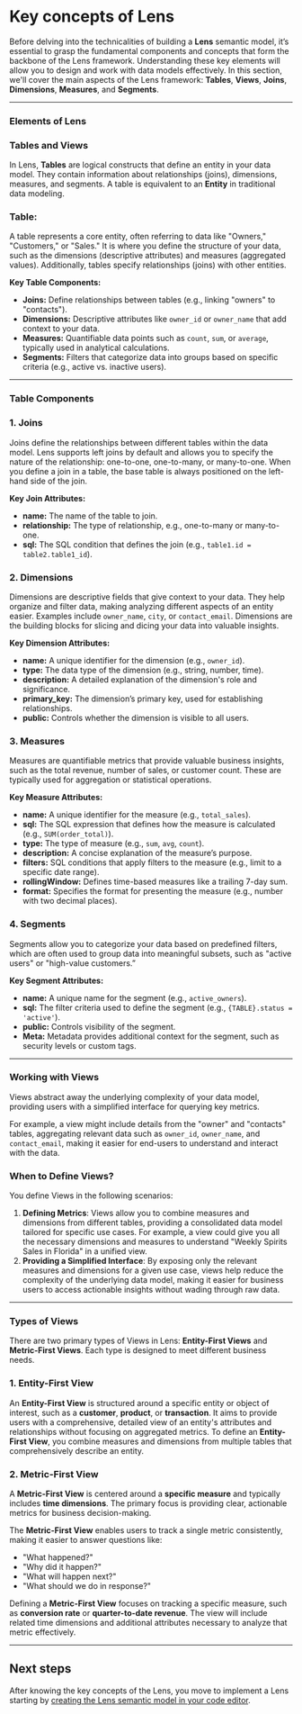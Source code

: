 # Key concepts of Lens


Before delving into the technicalities of building a **Lens** semantic model, it’s essential to grasp the fundamental components and concepts that form the backbone of the Lens framework. Understanding these key elements will allow you to design and work with data models effectively. In this section, we'll cover the main aspects of the Lens framework: **Tables**, **Views**, **Joins**, **Dimensions**, **Measures**, and **Segments**.

---

### **Elements of Lens**

### **Tables and Views**

In Lens, **Tables** are logical constructs that define an entity in your data model. They contain information about relationships (joins), dimensions, measures, and segments. A table is equivalent to an **Entity** in traditional data modeling.

### **Table:**

A table represents a core entity, often referring to data like "Owners," "Customers," or "Sales." It is where you define the structure of your data, such as the dimensions (descriptive attributes) and measures (aggregated values). Additionally, tables specify relationships (joins) with other entities.

**Key Table Components:**

- **Joins:** Define relationships between tables (e.g., linking "owners" to "contacts").
- **Dimensions:** Descriptive attributes like `owner_id` or `owner_name` that add context to your data.
- **Measures:** Quantifiable data points such as `count`, `sum`, or `average`, typically used in analytical calculations.
- **Segments:** Filters that categorize data into groups based on specific criteria (e.g., active vs. inactive users).

---

### **Table Components**

### **1. Joins**

Joins define the relationships between different tables within the data model. Lens supports left joins by default and allows you to specify the nature of the relationship: one-to-one, one-to-many, or many-to-one. When you define a join in a table, the base table is always positioned on the left-hand side of the join.

**Key Join Attributes:**

- **name:** The name of the table to join.
- **relationship:** The type of relationship, e.g., one-to-many or many-to-one.
- **sql:** The SQL condition that defines the join (e.g., `table1.id = table2.table1_id`).

### **2. Dimensions**

Dimensions are descriptive fields that give context to your data. They help organize and filter data, making analyzing different aspects of an entity easier. Examples include `owner_name`, `city`, or `contact_email`. Dimensions are the building blocks for slicing and dicing your data into valuable insights.

**Key Dimension Attributes:**

- **name:** A unique identifier for the dimension (e.g., `owner_id`).
- **type:** The data type of the dimension (e.g., string, number, time).
- **description:** A detailed explanation of the dimension's role and significance.
- **primary_key:** The dimension’s primary key, used for establishing relationships.
- **public:** Controls whether the dimension is visible to all users.

### **3. Measures**

Measures are quantifiable metrics that provide valuable business insights, such as the total revenue, number of sales, or customer count. These are typically used for aggregation or statistical operations.

**Key Measure Attributes:**

- **name:** A unique identifier for the measure (e.g., `total_sales`).
- **sql:** The SQL expression that defines how the measure is calculated (e.g., `SUM(order_total)`).
- **type:** The type of measure (e.g., `sum`, `avg`, `count`).
- **description:** A concise explanation of the measure’s purpose.
- **filters:** SQL conditions that apply filters to the measure (e.g., limit to a specific date range).
- **rollingWindow:** Defines time-based measures like a trailing 7-day sum.
- **format:** Specifies the format for presenting the measure (e.g., number with two decimal places).

### **4. Segments**

Segments allow you to categorize your data based on predefined filters, which are often used to group data into meaningful subsets, such as "active users" or "high-value customers.”

**Key Segment Attributes:**

- **name:** A unique name for the segment (e.g., `active_owners`).
- **sql:** The filter criteria used to define the segment (e.g., `{TABLE}.status = 'active'`).
- **public:** Controls visibility of the segment.
- **Meta:** Metadata provides additional context for the segment, such as security levels or custom tags.

---

### **Working with Views**

Views abstract away the underlying complexity of your data model, providing users with a simplified interface for querying key metrics. 

For example, a view might include details from the "owner" and "contacts" tables, aggregating relevant data such as `owner_id`, `owner_name`, and `contact_email`, making it easier for end-users to understand and interact with the data.

### **When to Define Views?**

You define Views in the following scenarios:

1. **Defining Metrics**:
Views allow you to combine measures and dimensions from different tables, providing a consolidated data model tailored for specific use cases. For example, a view could give you all the necessary dimensions and measures to understand "Weekly Spirits Sales in Florida" in a unified view.
2. **Providing a Simplified Interface**:
By exposing only the relevant measures and dimensions for a given use case, views help reduce the complexity of the underlying data model, making it easier for business users to access actionable insights without wading through raw data.

---

### **Types of Views**

There are two primary types of Views in Lens: **Entity-First Views** and **Metric-First Views**. Each type is designed to meet different business needs.

### **1. Entity-First View**

An **Entity-First View** is structured around a specific entity or object of interest, such as a **customer**, **product**, or **transaction**. It aims to provide users with a comprehensive, detailed view of an entity's attributes and relationships without focusing on aggregated metrics. To define an **Entity-First View**, you combine measures and dimensions from multiple tables that comprehensively describe an entity. 

### **2. Metric-First View**

A **Metric-First View** is centered around a **specific measure** and typically includes **time dimensions**. The primary focus is providing clear, actionable metrics for business decision-making.

The **Metric-First View** enables users to track a single metric consistently, making it easier to answer questions like:

- "What happened?"
- "Why did it happen?"
- "What will happen next?"
- "What should we do in response?"

Defining a **Metric-First View** focuses on tracking a specific measure, such as **conversion rate** or **quarter-to-date revenue**. The view will include related time dimensions and additional attributes necessary to analyze that metric effectively.

---

## Next steps

After knowing the key concepts of the Lens, you move to implement a Lens starting by [creating the Lens semantic model in your code editor](/learn/dp_developer_learn_track/create_semantic_model/create_lens_folder/).